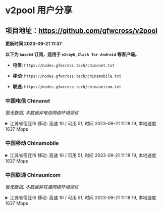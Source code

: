 # v2pool 用户分享
## 项目地址：<https://github.com/gfwcross/v2pool>
**更新时间 2023-09-21 11:37**


**以下为 `base64` 订阅，适用于 `v2rayN`, `Clash for Android` 等客户端。**

- **电信**: `https://nodes.gfwcross.tech/chinanet.txt`

- **移动**: `https://nodes.gfwcross.tech/chinamobile.txt`

- **联通**: `https://nodes.gfwcross.tech/chinaunicom.txt`


### 中国电信 Chinanet
<i>暂无数据, 本数据非电信网络环境测试</i>
<details><summary>江苏省宿迁市 移动: 高速 10 / 可用 51, 时间 2023-09-21 11:18:19, 本地速度 1637 Mbps</summary><p>可用节点订阅：https://transfer.sh/SHngB7AzWk/running.txt<br>高速节点订阅：https://transfer.sh/QQswOJslo9/good.txt<br>低延迟节点订阅：https://transfer.sh/KCxbjyhDWN/low_delay.txt</p></details>
<p></p>

### 中国移动 Chinamobile
<details><summary>江苏省宿迁市 移动: 高速 10 / 可用 51, 时间 2023-09-21 11:18:19, 本地速度 1637 Mbps</summary><p>可用节点订阅：https://transfer.sh/SHngB7AzWk/running.txt<br>高速节点订阅：https://transfer.sh/QQswOJslo9/good.txt<br>低延迟节点订阅：https://transfer.sh/KCxbjyhDWN/low_delay.txt</p></details>
<p></p>

### 中国联通 Chinaunicom
<i>暂无数据, 本数据非联通网络环境测试</i>
<details><summary>江苏省宿迁市 移动: 高速 10 / 可用 51, 时间 2023-09-21 11:18:19, 本地速度 1637 Mbps</summary><p>可用节点订阅：https://transfer.sh/SHngB7AzWk/running.txt<br>高速节点订阅：https://transfer.sh/QQswOJslo9/good.txt<br>低延迟节点订阅：https://transfer.sh/KCxbjyhDWN/low_delay.txt</p></details>
<p></p>